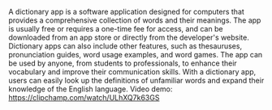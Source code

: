A dictionary app is a software application designed for computers that provides a comprehensive collection of words and their meanings. The app is usually free or requires a one-time fee for access, and can be downloaded from an app store or directly from the developer's website. Dictionary apps can also include other features, such as thesauruses, pronunciation guides, word usage examples, and word games. The app can be used by anyone, from students to professionals, to enhance their vocabulary and improve their communication skills. With a dictionary app, users can easily look up the definitions of unfamiliar words and expand their knowledge of the English language.
Video demo: https://clipchamp.com/watch/ULhXQ7k63GS

